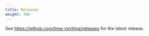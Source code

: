 ```yaml
---
title: Releases
weight: 300
---
```


See <https://github.com/lima-vm/lima/releases> for the latest release.
